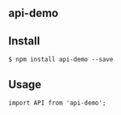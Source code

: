 ## api-demo

## Install

```
$ npm install api-demo --save
```

## Usage

```
import API from 'api-demo';
```
